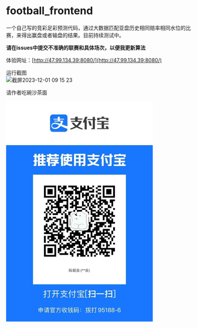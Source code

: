 # football_frontend


一个自己写的竞彩足彩预测代码，通过大数据匹配亚盘历史相同赔率相同水位的比赛，来得出赢盘或者输盘的结果。目前持续测试中。

**请在issues中提交不准确的联赛和具体场次，以便我更新算法**

体验网址：[http://47.99.134.39:8080/](http://47.99.134.39:8080/)

运行截图<br>
<img width="331" alt="截屏2023-12-01 09 15 23" src="https://github.com/czl0325/football_frontend/assets/2100549/9872603c-1b9d-4760-aa26-0d1d44c03091">

请作者吃碗沙茶面

<img width="400" height="600" src="./src/assets/images/alipay.jpg" alt="">
